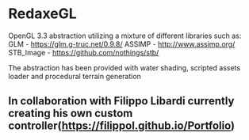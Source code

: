 # RedaxeGL
OpenGL 3.3 abstraction utilizing a mixture of different libraries such as:
GLM - https://glm.g-truc.net/0.9.8/
ASSIMP - http://www.assimp.org/
STB_Image - https://github.com/nothings/stb/

The abstraction has been provided with water shading, scripted assets loader and procedural terrain generation

## In collaboration with Filippo Libardi currently creating his own custom controller(https://filippol.github.io/Portfolio)
